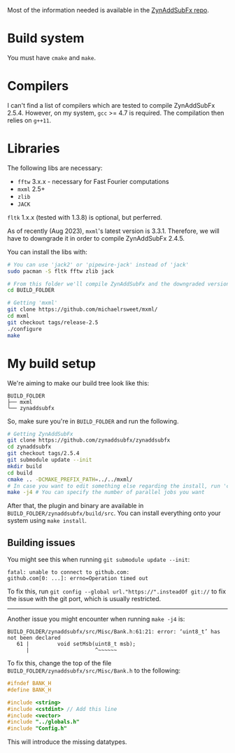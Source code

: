Most of the information needed is available in the [ZynAddSubFx repo](https://github.com/zynaddsubfx/zynaddsubfx/tree/c90b4a6d6ff76a5e20f6a9d204f6af451cf14c09).

# Build system

You must have `cmake` and `make`.

# Compilers

I can't find a list of compilers which are tested to compile ZynAddSubFx 2.5.4.
However, on my system, `gcc` >= 4.7 is required.
The compilation then relies on `g++11`.

# Libraries

The following libs are necessary:

- `fftw` 3.x.x - necessary for Fast Fourier computations
- `mxml` 2.5+
- `zlib`
- `JACK`

`fltk` 1.x.x (tested with 1.3.8) is optional, but perferred.

As of recently (Aug 2023), `mxml`'s latest version is 3.3.1.
Therefore, we will have to downgrade it in order to compile ZynAddSubFx 2.4.5.

You can install the libs with:

```sh
# You can use 'jack2' or 'pipewire-jack' instead of 'jack'
sudo pacman -S fltk fftw zlib jack

# From this folder we'll compile ZynAddSubFx and the downgraded version of 'mxml'
cd BUILD_FOLDER

# Getting 'mxml'
git clone https://github.com/michaelrsweet/mxml/
cd mxml
git checkout tags/release-2.5
./configure
make
```

# My build setup

We're aiming to make our build tree look like this:

```
BUILD_FOLDER
├── mxml
└── zynaddsubfx
```

So, make sure you're in `BUILD_FOLDER` and run the following.

```sh
# Getting ZynAddSubFx
git clone https://github.com/zynaddsubfx/zynaddsubfx
cd zynaddsubfx
git checkout tags/2.5.4
git submodule update --init
mkdir build
cd build
cmake .. -DCMAKE_PREFIX_PATH=../../mxml/
# In case you want to edit something else regarding the install, run 'ccmake .'
make -j4 # You can specify the number of parallel jobs you want
```

After that, the plugin and binary are available in `BUILD_FOLDER/zynaddsubfx/build/src`.
You can install everything onto your system using `make install`.

## Building issues

You might see this when running `git submodule update --init`:

```
fatal: unable to connect to github.com:
github.com[0: ...]: errno=Operation timed out
```

To fix this, run `git config --global url."https://".insteadOf git://` to fix the issue with the git port, which is usually restricted.

---

Another issue you might encounter when running `make -j4` is:

```
BUILD_FOLDER/zynaddsubfx/src/Misc/Bank.h:61:21: error: ‘uint8_t’ has not been declared
   61 |         void setMsb(uint8_t msb);
      |                     ^~~~~~~
```

To fix this, change the top of the file `BUILD_FOLDER/zynaddsubfx/src/Misc/Bank.h` to the following:

```c++
#ifndef BANK_H
#define BANK_H

#include <string>
#include <cstdint> // Add this line
#include <vector>
#include "../globals.h"
#include "Config.h"
```

This will introduce the missing datatypes.
